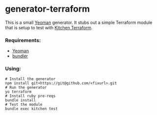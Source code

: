 # generator-terraform

This is a small [Yeoman](yeoman) generator. It stubs out a simple Terraform module that is setup to test with [Kitchen Terraform](kitchen-terraform).

### Requirements:
- [Yeoman](yeoman)
- [bundler](bundler)

### Using:
```
# Install the generator
npm install git+https://git@github.com/<fixurl>.git
# Run the generator
yo terraform
# Install ruby pre-reqs
bundle install
# Test the module
bundle exec kitchen test
```

[yeoman]: yeoman.io
[kitchen-terraform]: https://github.com/newcontext-oss/kitchen-terraform/
[bundler]: https://bundler.io/
